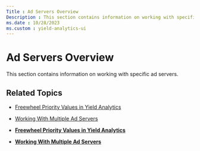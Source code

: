 ```yaml
---
Title : Ad Servers Overview
Description : This section contains information on working with specific ad servers.
ms.date : 10/28/2023
ms.custom : yield-analytics-ui
---
```



# Ad Servers Overview



This section contains information on working with specific ad servers.



## Related Topics

- <a href="freewheel-priority-values-in-yield-analytics.md"
  class="xref">Freewheel Priority Values in Yield Analytics</a>  
- <a href="working-with-multiple-ad-servers.md" class="xref">Working
  With Multiple Ad Servers</a>  





- **[Freewheel Priority Values in Yield
  Analytics](freewheel-priority-values-in-yield-analytics.md)**  
- **[Working With Multiple Ad
  Servers](working-with-multiple-ad-servers.md)**  


